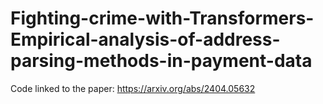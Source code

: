 # Fighting-crime-with-Transformers-Empirical-analysis-of-address-parsing-methods-in-payment-data
Code linked to the paper: https://arxiv.org/abs/2404.05632
